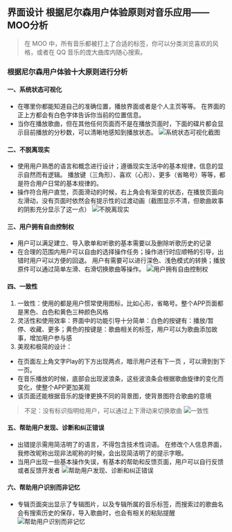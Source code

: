 ## 界面设计 根据尼尔森用户体验原则对音乐应用——MOO分析
> 在 MOO 中，所有音乐都被打上了合适的标签，你可以分类浏览喜欢的风格，或者在 QQ 音乐的庞大曲库内随心搜索。
### 根据尼尔森用户体验十大原则进行分析
#### 一、系统状态可视化
* 在哪里你都能知道自己的准确位置，播放界面或者是个人主页等等。 在界面的正上方都会有白色字体告诉你当前的位置信息。
* 当你在播放歌曲，但在其他任何页面而不是在播放页面时，下面的碟片都会显示目前播放的分秒数，可以清晰地感知到播放状态。
![系统状态可视化截图](https://github.com/PAN-XUE-JIE/design/blob/master/images/1.jpg)
#### 二、不脱离现实
* 使用用户熟悉的语言和概念进行设计；遵循现实生活中的基本规律，信息的显示自然而有逻辑。 播放键（三角形）、喜欢（心形）、更多（省略号）等等，都是符合用户日常的基本规律的。
* 操作符合用户直觉，页面滑动的时候，右上角会有渐变的状态，在播放页面向左滑动，没有页面时依然会有提示性的过渡动画（截图显示不清，但歌曲故事的阴影充分显示了这一点）
![不脱离现实](https://github.com/PAN-XUE-JIE/design/blob/master/images/2.jpg)
#### 三、用户拥有自由控制权
* 用户可以满足建立、导入歌单和听歌的基本需要以及删除听歌历史的记录
* 在合理的范围内用户可以自由的选择操作任务；操作进行时应顺畅的引导，出错时用户可以方便的回退。 用户有需要可以进行深色、浅色模式的转换；播放原件可以通过简单左滑、右滑切换歌曲等操作。
![用户拥有自由控制权](https://github.com/PAN-XUE-JIE/design/blob/master/images/3.jpg)
#### 四、一致性
1. 一致性：使用的都是用户惯常使用图标，比如心形，省略号。整个APP页面都是黑色、白色和黄色三种颜色风格
2. 灵活性和使用效率：界面中的功能引导十分简单：白色的按键有：播放/暂停、收藏、更多；黄色的按键是：歌曲相关的标签，用户可以为歌曲添加故事，增加用户参与感
3. 美观和极简的设计：
* 在页面左上角文字Play的下方出现两点，暗示用户还有下一页 ，可以滑到到下一页。
* 在音乐播放的时候，底部会出现波浪条，这些波浪条会根据歌曲旋律的变化而变化，使整个APP更加美观
* 该页面还能根据音乐的旋律更换不同的背景图，使背景图符合歌曲的意境
> 不足：没有标识指明给用户，可以通过上下滑动来切换歌曲
![一致性](https://github.com/PAN-XUE-JIE/design/blob/master/images/4.jpg)
#### 五、帮助用户发现、诊断和纠正错误
* 出错提示需用简洁明了的语言，不得包含技术性词语。 在修改个人信息界面，我修改昵称出现非法昵称的时候，会出现简洁明了的提示字眼。 
* 当用户出现一些基本操作失误，有基本的帮助和反馈页面，用户可以自行反馈或者反馈开发者
![帮助用户发现、诊断和纠正错误](https://github.com/PAN-XUE-JIE/design/blob/master/images/5.jpg)
#### 六、帮助用户识别而非记忆
* 专辑页面突出显示了专辑图片，以及专辑所属的音乐标签，而搜索过的歌曲名会有搜索历史的保存，导入歌曲时，也会有相关的粘贴提醒
![帮助用户识别而非记忆](https://github.com/PAN-XUE-JIE/design/blob/master/images/6.jpg)
